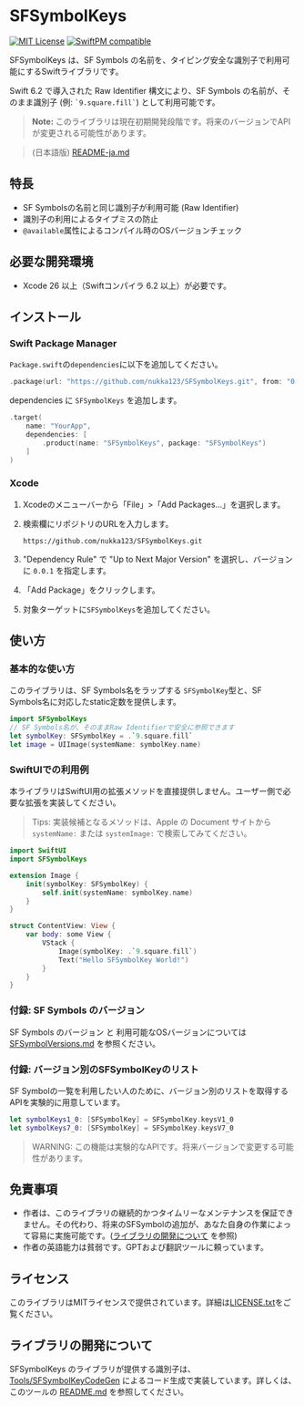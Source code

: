# SFSymbolKeys

[![MIT License](https://img.shields.io/badge/license-MIT-blue.svg)](LICENSE.txt)
[![SwiftPM compatible](https://img.shields.io/badge/SwiftPM-compatible-brightgreen.svg)](https://swift.org/package-manager/)

SFSymbolKeys は、SF Symbols の名前を、タイピング安全な識別子で利用可能にするSwiftライブラリです。

Swift 6.2 で導入された Raw Identifier 構文により、SF Symbols の名前が、そのまま識別子 (例: `` `9.square.fill` ``) として利用可能です。

> **Note:** このライブラリは現在初期開発段階です。将来のバージョンでAPIが変更される可能性があります。

> (日本語版) [README-ja.md](./README-ja.md)

## 特長

- SF Symbolsの名前と同じ識別子が利用可能 (Raw Identifier)
- 識別子の利用によるタイプミスの防止
- `@available`属性によるコンパイル時のOSバージョンチェック

## 必要な開発環境

- Xcode 26 以上（Swiftコンパイラ 6.2 以上）が必要です。

## インストール

### Swift Package Manager

`Package.swift`の`dependencies`に以下を追加してください。

```swift
.package(url: "https://github.com/nukka123/SFSymbolKeys.git", from: "0.0.1")
```

dependencies に `SFSymbolKeys` を追加します。

```swift
.target(
    name: "YourApp",
    dependencies: [
        .product(name: "SFSymbolKeys", package: "SFSymbolKeys")
    ]
)
```

### Xcode

1. Xcodeのメニューバーから「File」>「Add Packages...」を選択します。
2. 検索欄にリポジトリのURLを入力します。
   
   ```
   https://github.com/nukka123/SFSymbolKeys.git
   ```
3. "Dependency Rule" で "Up to Next Major Version" を選択し、バージョンに `0.0.1` を指定します。
4. 「Add Package」をクリックします。
5. 対象ターゲットに`SFSymbolKeys`を追加してください。

## 使い方

### 基本的な使い方

このライブラリは、SF Symbols名をラップする `SFSymbolKey`型と、SF Symbols名に対応したstatic定数を提供します。

```swift
import SFSymbolKeys
// SF Symbols名が、そのままRaw Identifierで安全に参照できます
let symbolKey: SFSymbolKey = .`9.square.fill`
let image = UIImage(systemName: symbolKey.name)
```

### SwiftUIでの利用例

本ライブラリはSwiftUI用の拡張メソッドを直接提供しません。ユーザー側で必要な拡張を実装してください。

> Tips: 実装候補となるメソッドは、Apple の Document サイトから `systemName:` または `systemImage:` で検索してみてください。

```swift
import SwiftUI
import SFSymbolKeys

extension Image {
    init(symbolKey: SFSymbolKey) {
        self.init(systemName: symbolKey.name)
    }
}

struct ContentView: View {
    var body: some View {
        VStack {
            Image(symbolKey: .`9.square.fill`)
            Text("Hello SFSymbolKey World!")
        }
    }
}
```

### 付録: SF Symbols のバージョン

SF Symbols のバージョン と 利用可能なOSバージョンについては [SFSymbolVersions.md](Docs/SFSymbolVersions.md) を参照ください。

### 付録: バージョン別のSFSymbolKeyのリスト

SF Symbolの一覧を利用したい人のために、バージョン別のリストを取得するAPIを実験的に用意しています。

```swift
let symbolKeys1_0: [SFSymbolKey] = SFSymbolKey.keysV1_0
let symbolKeys7_0: [SFSymbolKey] = SFSymbolKey.keysV7_0
```

> WARNING: この機能は実験的なAPIです。将来バージョンで変更する可能性があります。

## 免責事項

- 作者は、このライブラリの継続的かつタイムリーなメンテナンスを保証できません。その代わり、将来のSFSymbolの追加が、あなた自身の作業によって容易に実施可能です。([ライブラリの開発について](#ライブラリの開発について) を参照)
- 作者の英語能力は貧弱です。GPTおよび翻訳ツールに頼っています。

## ライセンス

このライブラリはMITライセンスで提供されています。詳細は[LICENSE.txt](./LICENSE.txt)をご覧ください。

## ライブラリの開発について

SFSymbolKeys のライブラリが提供する識別子は、[Tools/SFSymbolKeyCodeGen](Tools/SFSymbolKeyCodeGen/) によるコード生成で実装しています。詳しくは、このツールの [README.md](Tools/SFSymbolKeyCodeGen/README.md) を参照してください。
